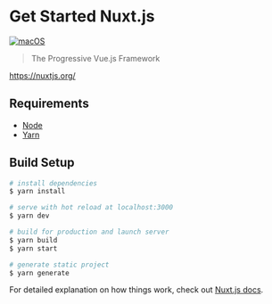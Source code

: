 # Get Started Nuxt.js

[![macOS](https://img.shields.io/badge/macOS-Catalina-black)](https://developer.apple.com/macos/)

> The Progressive Vue.js Framework

https://nuxtjs.org/

## Requirements
* [Node](https://github.com/ykws/hello-node)
* [Yarn](https://classic.yarnpkg.com/en/)

## Build Setup

``` bash
# install dependencies
$ yarn install

# serve with hot reload at localhost:3000
$ yarn dev

# build for production and launch server
$ yarn build
$ yarn start

# generate static project
$ yarn generate
```

For detailed explanation on how things work, check out [Nuxt.js docs](https://nuxtjs.org).
